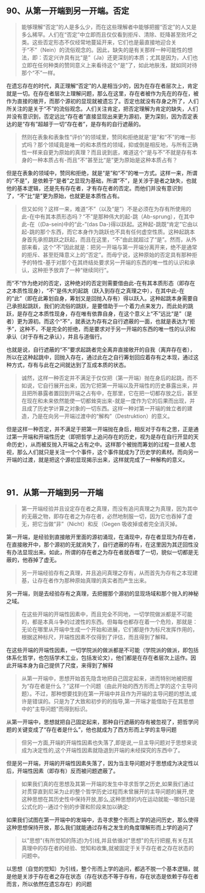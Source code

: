 <h2>90、从第一开端到另一开端。否定</h2><blockquote data-pid="Lwn2v5AC">能够理解“否定”的人是多么少，而在这些理解者中能够把握“否定”的人又是多么稀罕。人们在“否定”中立即而且仅仅看到拒斥、清除、贬降甚至败坏之类。这些否定形态不仅经常地蔓延开来，它们也是最直接地迎合关于“不”（Nein）的流俗观念的。因此，缺失的是有关那样一种可能性的想法，即：否定兴许具有比“是”（Ja）还更深刻的本质；尤其是因为，人们也立即在任何种类的赞同意义上来看待这个“是”了，如此地肤浅，就如同对待那个“不”一样。</blockquote><p data-pid="4OUn6kKR">在遗忘存在的时代，真正理解“否定”的人是相当少的，因为在存在者层次上，肯定就是一切。在存在者层次上理解问题，那么在这里，存在者被作为先在的存在，被作为直接的敞开，而那个源初的显现就被遗忘了。否定也就没有存身之所了，人们所关注的是关于“不”的流俗观念。人们关注肯定，把否定理解为肯定的缺失，人们并没有意识到，否定远比“存在者”直接显现出来更为源初，更为深刻，因为否定表达的是“存有”超越于一切“存在者”，是存有的自行遮蔽的。</p><blockquote data-pid="fGsr55nu">然则在表象和表象性“评价”的领域里，赞同和拒绝就是“是”和“不”的唯一形式吗？那个领域竟是唯一的和本质性的领域，抑或倒是相反地，与所有正确性一样来自更为原始的真理？而且说到底，难道这个“是与不”不就是存有本身的一种本质占有-而且“不”甚至比“是”更为原始是这种本质占有？</blockquote><p data-pid="d5wsxQ_n">但是在表象的领域中，赞同和拒绝，就是“是”和“不”的唯一方式。这样一来，所谓的“不是”，是依赖于“是者”之显现为基础，所谓“不”，是关涉于是者之缺失，也就他的基本逻辑，还是先有存在者，才有存在者的否定。而他们并没有意识到了，“不”比“是”更为原始，也就更是本质性占有。</p><blockquote data-pid="K1PJaBK7">但又如何？这样一来，难道“不”（以及“是”）不是必须在为存有所使用的此-在中有其本质形态吗？“不”是那种伟大的起-跳（Ab-sprung），在其中此-在（(Da-sein)中的“此-”(das Da-)得以跃起。这种起-跳既“肯定”它由以起-跳的那个东西，而它本身作为跳跃也不具有任何虚空性质。这种起跳本身首先承担跳跃之跃起，而且在这里，“不”由此就超过了“是”。然而，从外部来看，这个“不”因此就是：把另一开端与第一开端分离开来，绝不是通常的拒斥、甚至贬降意义上的“否定”。而毋宁说，这种原始的否定具有那种拒予的特性-基于对那个在其终结处要求另一开端的东西的唯一性的认识和承认，这种拒予放弃了一种“继续同行”。</blockquote><p data-pid="Ezbbk3KN">而“不”作为绝对的否定，这种绝对的否定则需要借由此-在有其本质形态（即存在之本质性现身），“不”是伟大的起跳（跃入到存在之真理之中），在其中此-在的“此”（即在此筹划自身，筹划又是回抛入存有）得以跃入。这种起跳本身需要自己承担起跳跃，我们的流俗的跳跃，是要借助于一个着力点来发力，而此处的跳跃，是存在之本质性现身，存在唯有依靠自身，在这个意义上“不”远比“是”（是者）更为源初。而这个“不”，就表达为存有之自行遮蔽的一面，也就是表达为“拒予”，这种不，不是完全的拒绝，而是要求对于另一开端的东西的唯一性的认识和承认（对于存有之承认），并且与道偕行。</p><p data-pid="4Dzsk1x8">也就是说，自行遮蔽的“不”要求起跳者完全离弃直接敞开的自我（离弃存在者），所以在这种起跳中，回抛入存在，通过此在之自行筹划回应着存有之本现，通过这种方式，存有与此在之间就达到了互成本质的状态。</p><blockquote data-pid="3bhp6Qnb">诚然，这样一种否定并不满足于仅仅把（第一开端）抛在身后的起跳，而不如说，它自行展开出来，因为它把第一开端以及开端性的历史暴露出来，并且把所暴露者置回到开端之占有中，在那里，它在把一切都存放之后，甚至在现在和未来依然能使一切都耸突出来-就是一度作为它的后果而出现，并且成了历史学计算之对象的一切东西。这样一种对第一开端的耸立者的建造，乃是在向另一开端过渡中的“解构”（Destruktion）的意义。</blockquote><p data-pid="6pYzO1cU">但是这样一种否定，并不满足于把第一开端抛在身后，相反对于存有之思，正是通过第一开端和开端性历史（即把哲学上追问存在的历史，视为是存在自行开显的天命历史），从而被反抛入开端之占有之中。这样那个被抛而筹划的过程一旦被人忽视，那么人们就只是关注一个个事件，这个事件就成为了历史学的素材。而向另一开端的过渡，就是把这个源初显现揭示出来，这样就完成了一种解构的意义。</p><p><br></p><h2>91．从第一开端到另一开端</h2><blockquote data-pid="ElqPvQkW">第一开端经验并且设定存在者之真理，而没有追问真理之为真理，因为其中的无蔽之物，即存在者之为存在者，必然地制服一切，因为它也吞掉了虚无，把它当做“非”（Nicht）和反（Gegen 吸收掉或者完全消灭掉。</blockquote><p data-pid="YN8Xt6Yh">第一开端，是经验到直接敞开里面的源初涌现，在涌现中，存在者显现为存在者，在直接敞开中，那个源初的无就消失了，自行遮蔽的存有，在这里因为其迂回性没有办法显现出来。如此，所谓的存在者之为存在者就吞噬了一切，貌似一切都是无蔽的，他吞掉了虚无。</p><blockquote data-pid="qDT-jMEd">另一开端经验存有之真理，并且追问真理之存有，从而首先为存有之本现建基，让存在者作为那种原始真理的真实者而产生出来。</blockquote><p data-pid="d-uyBchb">另一开端，则是去经验存有之真理，去把握那个源初的显现场域和那个抛入的神秘之域。</p><blockquote data-pid="BDulB9nH">在这些开端的开端性因素中，而且完全不同地，一切学院做派都是不可能的，都是本真斗争的过渡性的东西。但每每也都存在着一个危险，那就是：无论在哪里从开端中生成一个开始和进展，它们都是作为标尺发挥作用的，根据这种标尺，开端性因素不仅得到了评估，而且得到了解释。</blockquote><p data-pid="Z8CsS7qg">在这些开端的开端性因素，一切学院派的做派都是不可能（学院派的做派，即包括体系化哲学，也包括学术工业，包括发论文），他们都是在存在者层次上运作。因此开端本身为自己提供了尺度，来得到了解释</p><blockquote data-pid="W9KizsO-">从第一开端中，思想开始首先隐含地把自己固定起来，进而特别地被把握为“存在者是什么？”这样一个问题（由此开始的西方形而上学的这个主导问题）。不过，那种想要找到在第一开端中并且作为开端的主导问题的想法,或许是错误的。只是为了大致和初步的的指导,第一开端才能借助于在其思想中的"主导问题"而得到标识。</blockquote><p data-pid="mUM1MnSk">从第一开端中，思想就把自己固定起来，那种自行遮蔽的存有被忽视了，把哲学问题的关键变成了“存在者是什么”，他也就成为了西方形而上学的主导问题</p><blockquote data-pid="3Q10rPuP">但另一方面,开端的开端性因素也失落了,即是说,一旦主导问题对于思想来说成为决定性的,这个开端性因素就隐退到开端的未经探究的东西中了。</blockquote><p data-pid="nblM7CRs">但是另一开端，开端的开端性因素失落了，因为当主导问题对于思想成为决定性以后，开端性因素（即存有）反而被问题遮蔽了。</p><blockquote data-pid="hkM-moC_">如果我们真的在思想及其第一开端的发生中寻求哲学之历史,如果我们通过对贯穿直到尼采为止的整个哲学历史过程而未曾展开的主导问题的展开,使这种思想在其历史性中保持开放,那么,这种思想的内在运动就能--哪怕只是公式化的--通过个别的步骤和阶段来加以确定:</blockquote><p data-pid="-7YYREFj">如果我们试图在第一开端中的发端中，去寻求整个形而上学的追问历史，那么使得这种思想保持开放，那么我们就能通过存有之发生的角度理解形而上学的追问了</p><blockquote data-pid="aM3WMl3C">以"思想"(有所觉知的陈述)为引线,并且依循对"思想"的先行把握,有关在其真理中的存在者的经验、觉知和收集,就被固定于关于存在者之存在状态的问题中。</blockquote><p data-pid="vdg9ne6S">以思想（自觉的觉知）为引线，整个形而上学的追问，都逃不脱一个基本逻辑，就是他是关涉于存在者之存在状态（存在状态不等于存有，存在状态是依赖于存在者而言，所以依然在遗忘存在）的问题</p><p></p>